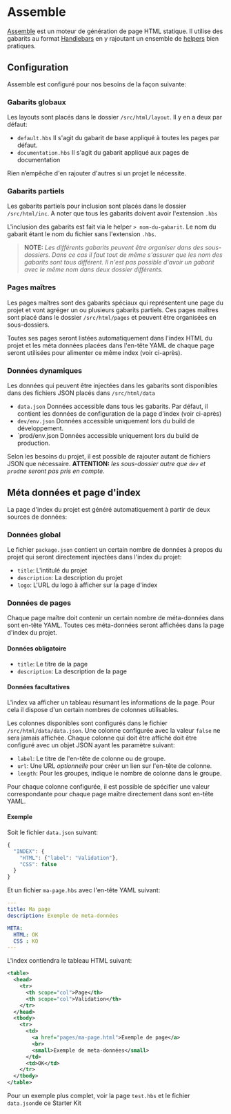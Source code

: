 
Assemble
===============================================================================

[Assemble](http://assemble.io/) est un moteur de génération de page HTML statique. Il utilise des gabarits au format [Handlebars](http://handlebarsjs.com/) en y rajoutant un ensemble de [helpers](https://github.com/assemble/handlebars-helpers) bien pratiques.


Configuration
-------------------------------------------------------------------------------

Assemble est configuré pour nos besoins de la façon suivante:


### Gabarits globaux

Les layouts sont placés dans le dossier `/src/html/layout`. Il y en a deux par défaut:

* `default.hbs`
  Il s'agit du gabarit de base appliqué à toutes les pages par défaut.
* `documentation.hbs`
  Il s'agit du gabarit appliqué aux pages de documentation

Rien n’empêche d'en rajouter d'autres si un projet le nécessite.


### Gabarits partiels

Les gabarits partiels pour inclusion sont placés dans le dossier `/src/html/inc`. A noter que tous les gabarits doivent avoir l'extension `.hbs`

L'inclusion des gabarits est fait via le helper `> nom-du-gabarit`. Le nom du gabarit étant le nom du fichier sans l'extension `.hbs`.

> **NOTE:** _Les différents gabarits peuvent être organiser dans des sous-dossiers. Dans ce cas il faut tout de même s'assurer que les nom des gabarits sont tous différent. Il n'est pas possible d'avoir un gabarit avec le même nom dans deux dossier différents._


### Pages maîtres

Les pages maîtres sont des gabarits spéciaux qui représentent une page du projet et vont agréger un ou plusieurs gabarits partiels. Ces pages maîtres sont placé dans le dossier `/src/html/pages` et peuvent être organisées en sous-dossiers.

Toutes ses pages seront listées automatiquement dans l'index HTML du projet et les méta données placées dans l'en-tête YAML de chaque page seront utilisées pour alimenter ce même index (voir ci-après).


### Données dynamiques

Les données qui peuvent être injectées dans les gabarits sont disponibles dans des fichiers JSON placés dans `/src/html/data`

* `data.json`
  Données accessible dans tous les gabarits. Par défaut, il contient les données de configuration de la page d'index (voir ci-après)
* `dev/env.json`
  Données accessible uniquement lors du build de développement.
* `prod/env.json
  Données accessible uniquement lors du build de production.

Selon les besoins du projet, il est possible de rajouter autant de fichiers JSON que nécessaire. **ATTENTION:** _les sous-dossier autre que `dev` et `prod`ne seront pas pris en compte._


Méta données et page d'index
-------------------------------------------------------------------------------

La page d'index du projet est généré automatiquement à partir de deux sources de données:

### Données global

Le fichier `package.json` contient un certain nombre de données à propos du projet qui seront directement injectées dans l'index du projet:

* `title`: L'intitulé du projet
* `description`: La description du projet
* `logo`: L'URL du logo à afficher sur la page d'index


### Données de pages

Chaque page maître doit contenir un certain nombre de méta-données dans sont en-tête YAML. Toutes ces méta-données seront affichées dans la page d'index du projet.

#### Données obligatoire

* `title`: Le titre de la page
* `description`: La description de la page

#### Données facultatives

L'index va afficher un tableau résumant les informations de la page. Pour cela il dispose d'un certain nombres de colonnes utilisables.

Les colonnes disponibles sont configurés dans le fichier `/src/html/data/data.json`. Une colonne configurée avec la valeur `false` ne sera jamais affichée.
Chaque colonne qui doit être affiché doit être configuré avec un objet JSON ayant les paramètre suivant:

* `label`: Le titre de l'en-tête de colonne ou de groupe.
* `url`: Une URL _optionnelle_ pour créer un lien sur l'en-tête de colonne.
* `length`: Pour les groupes, indique le nombre de colonne dans le groupe.

Pour chaque colonne configurée, il est possible de spécifier une valeur correspondante pour chaque page maître directement dans sont en-tête YAML.

#### Exemple

Soit le fichier `data.json` suivant:

```javascript
{
  "INDEX": {
    "HTML": {"label": "Validation"},
    "CSS": false
  }
}
```

Et un fichier `ma-page.hbs` avec l'en-tête YAML suivant:

```yaml
---
title: Ma page
description: Exemple de meta-données

META:
  HTML: OK
  CSS : KO
---
```

L'index contiendra le tableau HTML suivant:

```xml
<table>
  <head>
    <tr>
      <th scope="col">Page</th>
      <th scope="col">Validation</th>
    </tr>
  </head>
  <tbody>
    <tr>
      <td>
        <a href="pages/ma-page.html">Exemple de page</a>
        <br>
        <small>Exemple de meta-données</small>
      </td>
      <td>OK</td>
    </tr>
  </tbody>
</table>
```

Pour un exemple plus complet, voir la page `test.hbs` et le fichier `data.json`de ce Starter Kit
